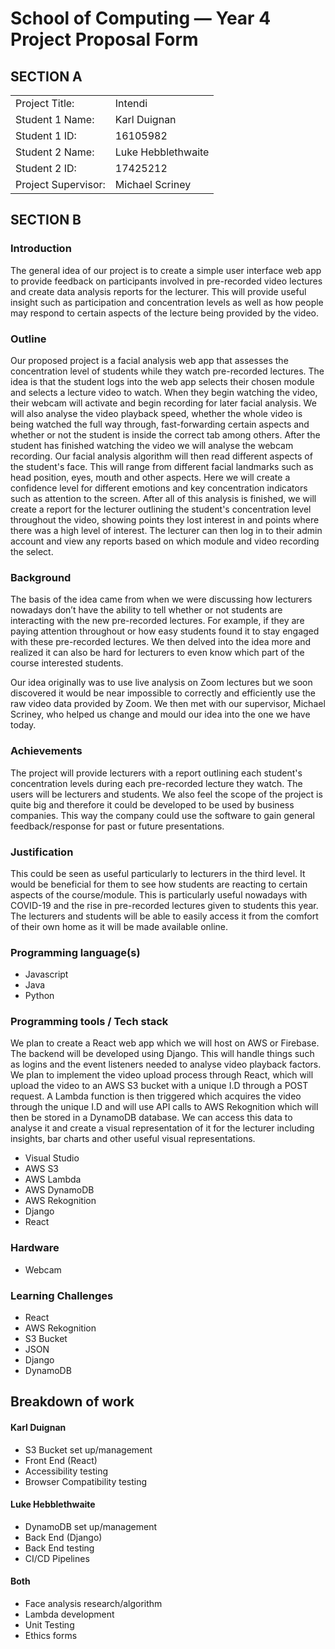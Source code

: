 # School of Computing &mdash; Year 4 Project Proposal Form



## SECTION A

|                     |                   |
|---------------------|-------------------|
|Project Title:       | Intendi            |
|Student 1 Name:      | Karl Duignan            |
|Student 1 ID:        | 16105982            |
|Student 2 Name:      | Luke Hebblethwaite            |
|Student 2 ID:        | 17425212            |
|Project Supervisor:  | Michael Scriney            |

## SECTION B


### Introduction

The general idea of our project is to create a simple user interface web app to provide feedback on participants involved in pre-recorded video lectures and create data analysis reports for the lecturer. This will provide useful insight such as participation and concentration levels as well as how people may respond to certain aspects of the lecture being provided by the video.

### Outline

Our proposed project is a facial analysis web app that assesses the concentration level of students while they watch pre-recorded lectures. The idea is that the student logs into the web app selects their chosen module and selects a lecture video to watch. When they begin watching the video, their webcam will activate and begin recording for later facial analysis. We will also analyse the video playback speed, whether the whole video is being watched the full way through, fast-forwarding certain aspects and whether or not the student is inside the correct tab among others. After the student has finished watching the video we will analyse the webcam recording. Our facial analysis algorithm will then read different aspects of the student's face. This will range from different facial landmarks such as head position, eyes, mouth and other aspects. Here we will create a confidence level for different emotions and key concentration indicators such as attention to the screen. After all of this analysis is finished, we will create a report for the lecturer outlining the student's concentration level throughout the video, showing points they lost interest in and points where there was a high level of interest. The lecturer can then log in to their admin account and view any reports based on which module and video recording the select.

### Background

The basis of the idea came from when we were discussing how lecturers nowadays don’t have the ability to tell whether or not students are interacting with the new pre-recorded lectures. For example, if they are paying attention throughout or how easy students found it to stay engaged with these pre-recorded lectures. We then delved into the idea more and realized it can also be hard for lecturers to even know which part of the course interested students.

Our idea originally was to use live analysis on Zoom lectures but we soon discovered it would be near impossible to correctly and efficiently use the raw video data provided by Zoom. We then met with our supervisor, Michael Scriney, who helped us change and mould our idea into the one we have today.

### Achievements

The project will provide lecturers with a report outlining each student's concentration levels during each pre-recorded lecture they watch. The users will be lecturers and students. We also feel the scope of the project is quite big and therefore it could be developed to be used by business companies. This way the company could use the software to gain general feedback/response for past or future presentations.

### Justification

This could be seen as useful particularly to lecturers in the third level. It would be beneficial for them to see how students are reacting to certain aspects of the course/module. This is particularly useful nowadays with COVID-19 and the rise in pre-recorded lectures given to students this year. The lecturers and students will be able to easily access it from the comfort of their own home as it will be made available online.

### Programming language(s)

-   Javascript
-   Java
-   Python


### Programming tools / Tech stack

We plan to create a React web app which we will host on AWS or Firebase. The backend will be developed using Django. This will handle things such as logins and the event listeners needed to analyse video playback factors. We plan to implement the video upload process through React, which will upload the video to an AWS S3 bucket with a unique I.D through a POST request. A Lambda function is then triggered which acquires the video through the unique I.D and will use API calls to AWS Rekognition which will then be stored in a DynamoDB database. We can access this data to analyse it and create a visual representation of it for the lecturer including insights, bar charts and other useful visual representations.

-   Visual Studio
-   AWS S3
-   AWS Lambda
-   AWS DynamoDB
-   AWS Rekognition
-   Django
-   React


### Hardware

-   Webcam

### Learning Challenges

-   React
-   AWS Rekognition
-   S3 Bucket
-   JSON
-   Django
-   DynamoDB

## Breakdown of work



#### Karl Duignan

-   S3 Bucket set up/management
-   Front End (React)
-   Accessibility testing
-   Browser Compatibility testing


#### Luke Hebblethwaite

-  DynamoDB set up/management
-  Back End (Django)
-  Back End testing
-  CI/CD Pipelines

#### Both

-   Face analysis research/algorithm
-   Lambda development
-   Unit Testing
-   Ethics forms




